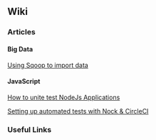## Wiki

### Articles

#### Big Data

[Using Sqoop to import data](sqoop.md)

#### JavaScript

[How to unite test NodeJs Applications](node.md)

[Setting up automated tests with Nock & CircleCI](tests_js.md)


### Useful Links
